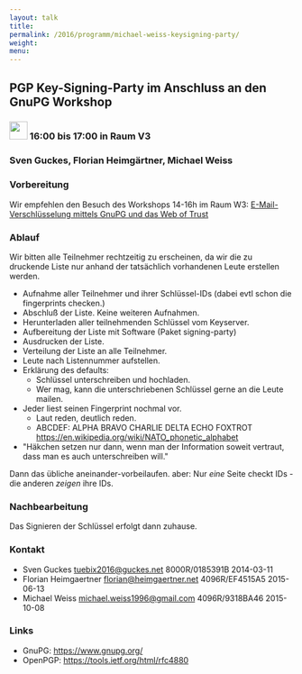 ```yaml
---
layout: talk
title:
permalink: /2016/programm/michael-weiss-keysigning-party/
weight:
menu:
---
```

## PGP Key-Signing-Party im Anschluss an den GnuPG Workshop

### <img height = "32" src="../../../images/workshop.svg"> 16:00 bis 17:00 in Raum V3

### Sven Guckes, Florian Heimgärtner, Michael Weiss

### Vorbereitung 

Wir empfehlen den Besuch des Workshops 14-16h im Raum W3:
[E-Mail-Verschlüsselung mittels GnuPG und das Web of Trust](../michael-weiss-e-mail-verschluesselung-mittels-gnupg-und-das-web-of-trust)

### Ablauf

Wir bitten alle Teilnehmer rechtzeitig zu erscheinen,
da wir die zu druckende Liste nur anhand der
tatsächlich vorhandenen Leute erstellen werden.

* Aufnahme aller Teilnehmer und ihrer Schlüssel-IDs (dabei evtl schon die fingerprints checken.)
* Abschluß der Liste. Keine weiteren Aufnahmen.
* Herunterladen aller teilnehmenden Schlüssel vom Keyserver.
* Aufbereitung der Liste mit Software (Paket signing-party)
* Ausdrucken der Liste.
* Verteilung der Liste an alle Teilnehmer.
* Leute nach Listennummer aufstellen.
* Erklärung des defaults:
    * Schlüssel unterschreiben und hochladen.
    * Wer mag, kann die unterschriebenen Schlüssel gerne an die Leute mailen.
* Jeder liest seinen Fingerprint nochmal vor.
    * Laut reden, deutlich reden.
    * ABCDEF: ALPHA BRAVO CHARLIE DELTA ECHO FOXTROT  https://en.wikipedia.org/wiki/NATO_phonetic_alphabet
* "Häkchen setzen nur dann, wenn man der Information  soweit vertraut, dass man es auch unterschreiben will."

Dann das übliche aneinander-vorbeilaufen.  aber:
Nur *eine* Seite checkt IDs - die anderen *zeigen* ihre IDs.


### Nachbearbeitung 

Das Signieren der Schlüssel erfolgt dann zuhause.

### Kontakt 

* Sven      Guckes       tuebix2016@guckes.net        8000R/0185391B 2014-03-11
* Florian   Heimgaertner florian@heimgaertner.net     4096R/EF4515A5 2015-06-13
* Michael   Weiss        michael.weiss1996@gmail.com  4096R/9318BA46 2015-10-08



### Links

- GnuPG: <a href="https://www.gnupg.org/" target="_blank">https://www.gnupg.org/</a>
- OpenPGP: <a href="https://tools.ietf.org/html/rfc4880" target="_blank">https://tools.ietf.org/html/rfc4880</a>

